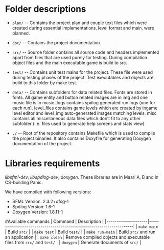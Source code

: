 # Folder descriptions
  * `plan/` -- Contains the project plan and couple text files which were created during essential implementations, level
    format and main, were planned.

  * `doc/` -- Contains the project documentation. 

  * `src/` -- Source folder contains all source code and headers implemented apart from files that are used purely for testing.
    During compilation object files and the main executable game is build to src.

  * `test/` -- Contains unit test mains for the project. These file were used during testing phases of the project. 
    Test executables and objects are build to this folder by make test.

  * `data/` -- Contains subfolders for data related files. Fonts are stored in fonts. All game entity and button related 
    images are in img and one music file is in music. logs contains spdlog generated run logs (one for each run). 
    level_files contains game levels which are created by ingame level editor and level_img auto-generated images matching 
    levels. misc contains all miscellaneous data files which don’t fit to any other subfolder (i.e. files used to generate 
    help screens and stats view)

  * `./` -- Root of the repository contains Makefile which is used to compile the project binaries. It also contains
    Doxyfile for generating Doxygen documentation of the project.

# Libraries requirements
*libsfml-dev*, *libspdlog-dev*, *doxygen*.
These libraries are in Maari A, B and in CS-building Panic.

We have compiled with following versions:
* SFML Version: 2.3.2+dfsg-1
* Spdlog Version: 1.6-1
* Doxygen Version: 1.8.11-1


#Available commands
| Command             | Description                                                          |
|---------------------|----------------------------------------------------------------------|
| `make main`         | Build `src/`                                                         |
| `make test`         | Build `test/`                                                        |
| `make run-main`     | Build `src/` and run an application                                  |
| `make clean`        | Remove compiled objects and executable files from `src/` and `test/` |
| `doxygen`           | Generate documents of `src/`                                         |
